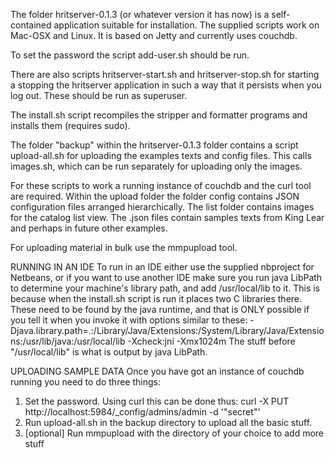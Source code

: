 The folder hritserver-0.1.3 (or whatever version it has now) is a 
self-contained application suitable for installation. The supplied 
scripts work on Mac-OSX and Linux. It is based on Jetty and 
currently uses couchdb.

To set the password the script add-user.sh should be run.

There are also scripts hritserver-start.sh and hritserver-stop.sh for 
starting a stopping the hritserver application in such a way that it 
persists when you log out. These should be run as superuser. 

The install.sh script recompiles the stripper 
and formatter programs and installs them (requires sudo).

The folder "backup" within the hritserver-0.1.3 folder contains a script 
upload-all.sh for uploading the examples texts and config files. This calls 
images.sh, which can be run separately for uploading only the images. 

For these scripts to work a running instance of couchdb and the curl tool 
are required. Within the upload folder the folder config contains JSON 
configuration files arranged hierarchically. The list folder contains 
images for the catalog list view. The .json files contain samples texts 
from King Lear and perhaps in future other examples.

For uploading material in bulk use the mmpupload tool.

RUNNING IN AN IDE
To run in an IDE either use the supplied nbproject for Netbeans, or if 
you want to use another IDE make sure you run java LibPath to 
determine your machine's library path, and add /usr/local/lib to it.
This is because when the install.sh script is run it places two C libraries
there. These need to be found by the java runtime, and that is ONLY
possible if you tell it when you invoke it with options similar to these:
-Djava.library.path=.:/Library/Java/Extensions:/System/Library/Java/Extensions:/usr/lib/java:/usr/local/lib  -Xcheck:jni -Xmx1024m
The stuff before "/usr/local/lib" is what is output by java LibPath.

UPLOADING SAMPLE DATA
Once you have got an instance of couchdb running you need to do three things:
1) Set the password. Using curl this can be done thus:
curl -X PUT http://localhost:5984/_config/admins/admin -d '"secret"'
2) Run upload-all.sh in the backup directory to upload all the basic stuff.
3) [optional] Run mmpupload with the directory of your choice to add more stuff
